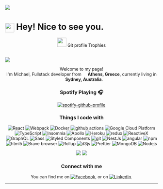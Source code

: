 ![](https://visitor-badge-reloaded.herokuapp.com/badge?page_id=michaelpappas2662&color=55acb7&style=for-the-badge&logo=Github)

<h1><img src="https://emojis.slackmojis.com/emojis/images/1531849430/4246/blob-sunglasses.gif?1531849430" width="30" align="center"/> Hey! Nice to see you.</h1>

<p align="center"><img src="https://media.giphy.com/media/QaMcXSekUWx7aogAUr/giphy.gif" width="30" />&nbsp;Git profile Trophies</p><br>
<img align="center" src="https://github-profile-trophy.vercel.app/?username=MichaelPappas2662&theme=onestar" />

<div align="center">
<p>Welcome to my page! </br> I'm Michael, Fullstack developer from <img src="https://img.icons8.com/color/48/000000/greece-circular.png"/ width="13"> <b>Athens, Greece</b>, currently living in <img src="https://img.icons8.com/color/48/000000/australia-circular.png" width="13"/> <b>Sydney, Australia</b>. </p>
<div />


### Spotify Playing 🎧

[![spotify-github-profile](https://spotify-github-profile.vercel.app/api/view?uid=31c63oung2u4u4as5ufw45xgkuum&cover_image=false&theme=default)](https://github.com/kittinan/spotify-github-profile)


<h3>Things I code with</h3>
<p>
  <img alt="React" src="https://img.shields.io/badge/-React-45b8d8?style=flat-square&logo=react&logoColor=white" />
  <img alt="Webpack" src="https://img.shields.io/badge/-Webpack-8DD6F9?style=flat-square&logo=webpack&logoColor=white" /> 
  <img alt="Docker" src="https://img.shields.io/badge/-Docker-46a2f1?style=flat-square&logo=docker&logoColor=white" />
  <img alt="github actions" src="https://img.shields.io/badge/-Github_Actions-2088FF?style=flat-square&logo=github-actions&logoColor=white" />
  <img alt="Google Cloud Platform" src="https://img.shields.io/badge/-Google_Cloud_Platform-1a73e8?style=flat-square&logo=google-cloud&logoColor=white" />
  <img alt="TypeScript" src="https://img.shields.io/badge/-TypeScript-007ACC?style=flat-square&logo=typescript&logoColor=white" />
  <img alt="Insomnia" src="https://img.shields.io/badge/-Insomnia-5849BE?style=flat-square&logo=insomnia&logoColor=white" />
  <img alt="Apollo" src="https://img.shields.io/badge/-Apollo%20GraphQL-311C87?style=flat-square&logo=apollo-graphql&logoColor=white" />
  <img alt="Heroku" src="https://img.shields.io/badge/-Heroku-430098?style=flat-square&logo=heroku&logoColor=white" />
  <img alt="redux" src="https://img.shields.io/badge/-Redux-764ABC?style=flat-square&logo=redux&logoColor=white" />
  <img alt="ReactiveX" src="https://img.shields.io/badge/-RxJs-B7178C?style=flat-square&logo=reactivex&logoColor=white" />
  <img alt="GraphQL" src="https://img.shields.io/badge/-GraphQL-E10098?style=flat-square&logo=graphql&logoColor=white" />
  <img alt="Sass" src="https://img.shields.io/badge/-Sass-CC6699?style=flat-square&logo=sass&logoColor=white" />
  <img alt="Styled Components" src="https://img.shields.io/badge/-Styled_Components-db7092?style=flat-square&logo=styled-components&logoColor=white" />
  <img alt="git" src="https://img.shields.io/badge/-Git-F05032?style=flat-square&logo=git&logoColor=white" />
  <img alt="NestJs" src="https://img.shields.io/badge/-NestJs-ea2845?style=flat-square&logo=nestjs&logoColor=white" />
  <img alt="angular" src="https://img.shields.io/badge/-Angular-DD0031?style=flat-square&logo=angular&logoColor=white" />
  <img alt="npm" src="https://img.shields.io/badge/-NPM-CB3837?style=flat-square&logo=npm&logoColor=white" />
  <img alt="html5" src="https://img.shields.io/badge/-HTML5-E34F26?style=flat-square&logo=html5&logoColor=white" />
  <img alt="Brave browser" src="https://img.shields.io/badge/-Brave_Browser-FB542B?style=flat-square&logo=brave&logoColor=white" />
  <img alt="Rollup" src="https://img.shields.io/badge/-Rollup-EC4A3F?style=flat-square&logo=rollup.js&logoColor=white" />
  <img alt="d3js" src="https://img.shields.io/badge/-D3.js-F9A03C?style=flat-square&logo=d3.js&logoColor=white" />
  <img alt="Prettier" src="https://img.shields.io/badge/-Prettier-F7B93E?style=flat-square&logo=prettier&logoColor=white" />
  <img alt="MongoDB" src="https://img.shields.io/badge/-MongoDB-13aa52?style=flat-square&logo=mongodb&logoColor=white" />
  <img alt="Nodejs" src="https://img.shields.io/badge/-Nodejs-43853d?style=flat-square&logo=Node.js&logoColor=white" />
</p>


<img align="stretch" src="https://github-readme-stats.vercel.app/api/top-langs/?username=michaelpappas2662&theme=dark" />
<img align="stretch" src="https://github-readme-stats.vercel.app/api?username=michaelpappas2662&show_icons=true&theme=dark" />

### Connect with me

<!-- Actual text -->

You can find me on [![Facebook][1.2]][1], or on [![LinkedIn][3.2]][2].

<!--START_SECTION:activity-->
<!--END_SECTION:activity-->

<!-- Icons -->

[1.2]: https://img.icons8.com/office/16/000000/facebook-new.png (twitter icon without padding)
[3.2]: https://img.icons8.com/officexs/16/000000/linkedin.png (LinkedIn icon without padding)

<!-- Links to your social media accounts -->

[1]: https://www.facebook.com/profile.php?id=100010527543286
[2]: https://www.linkedin.com/in/michael-pappas-460651123

---
[linkedin]: https://www.linkedin.com/in/michael-pappas-460651123
[intagram]: https://www.instagram.com/michaelpappas9/
[facebook]: https://www.facebook.com/profile.php?id=100010527543286
